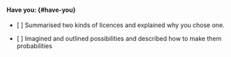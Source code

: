 #### Have you: {#have-you}

* \[ \] Summarised two kinds of licences and explained why you chose one.

* \[ \] Imagined and outlined possibilities and described how to make them probabilities



